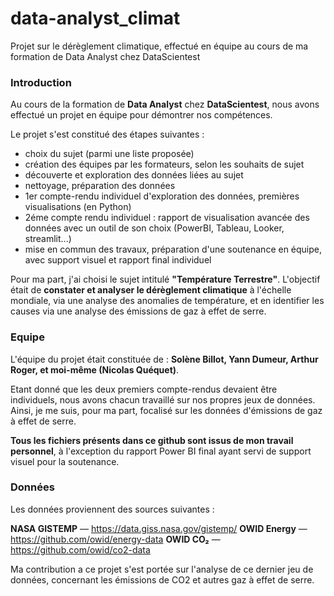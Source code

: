 # data-analyst_climat
Projet sur le dérèglement climatique, effectué en équipe au cours de ma formation de Data Analyst chez DataScientest

### Introduction

Au cours de la formation de <b>Data Analyst</b> chez <b>DataScientest</b>, nous avons effectué un projet en équipe pour démontrer nos compétences. 

Le projet s'est constitué des étapes suivantes : 
- choix du sujet (parmi une liste proposée)
- création des équipes par les formateurs, selon les souhaits de sujet
- découverte et exploration des données liées au sujet
- nettoyage, préparation des données
- 1er compte-rendu individuel d'exploration des données, premières visualisations (en Python)
- 2éme compte rendu individuel : rapport de visualisation avancée des données avec un outil de son choix (PowerBI, Tableau, Looker, streamlit...)
- mise en commun des travaux, préparation d'une soutenance en équipe, avec support visuel et rapport final individuel

Pour ma part, j'ai choisi le sujet intitulé <b>"Température Terrestre"</b>.
L'objectif était de <b>constater et analyser le dérèglement climatique</b> à l'échelle mondiale, via une analyse des anomalies de température, et en identifier les causes via une analyse des émissions de gaz à effet de serre.


### Equipe

L'équipe du projet était constituée de :  <b>Solène Billot, Yann Dumeur, Arthur Roger, et moi-même (Nicolas Quéquet)</b>. 

Etant donné que les deux premiers compte-rendus devaient être individuels, nous avons chacun travaillé sur nos propres jeux de données. 
Ainsi, je me suis, pour ma part, focalisé sur les données d'émissions de gaz à effet de serre. 

<b>Tous les fichiers présents dans ce github sont issus de mon travail personnel</b>, à l'exception du rapport Power BI final ayant servi de support visuel pour la soutenance. 


### Données

Les données proviennent des sources suivantes : 

 <b>NASA GISTEMP</b> — https://data.giss.nasa.gov/gistemp/
 <b>OWID Energy</b> — https://github.com/owid/energy-data
 <b>OWID CO₂</b> — https://github.com/owid/co2-data

Ma contribution a ce projet s'est portée sur l'analyse de ce dernier jeu de données, concernant les émissions de CO2 et autres gaz à effet de serre.
